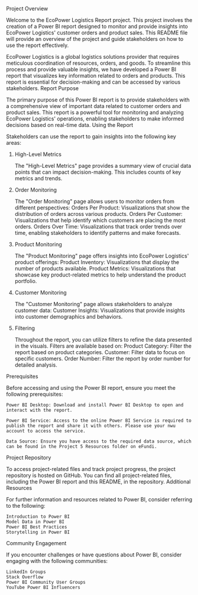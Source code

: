Project Overview

Welcome to the EcoPower Logistics Report project. This project involves the creation of a Power BI report designed to monitor and provide insights into EcoPower Logistics' customer orders and product sales. This README file will provide an overview of the project and guide stakeholders on how to use the report effectively.

EcoPower Logistics is a global logistics solutions provider that requires meticulous coordination of resources, orders, and goods. To streamline this process and provide valuable insights, we have developed a Power BI report that visualizes key information related to orders and products. This report is essential for decision-making and can be accessed by various stakeholders.
Report Purpose

The primary purpose of this Power BI report is to provide stakeholders with a comprehensive view of important data related to customer orders and product sales. This report is a powerful tool for monitoring and analyzing EcoPower Logistics' operations, enabling stakeholders to make informed decisions based on real-time data.
Using the Report

Stakeholders can use the report to gain insights into the following key areas:
1. High-Level Metrics

    The "High-Level Metrics" page provides a summary view of crucial data points that can impact decision-making. This includes counts of key metrics and trends.

2. Order Monitoring

    The "Order Monitoring" page allows users to monitor orders from different perspectives:
        Orders Per Product: Visualizations that show the distribution of orders across various products.
        Orders Per Customer: Visualizations that help identify which customers are placing the most orders.
        Orders Over Time: Visualizations that track order trends over time, enabling stakeholders to identify patterns and make forecasts.

3. Product Monitoring

    The "Product Monitoring" page offers insights into EcoPower Logistics' product offerings:
        Product Inventory: Visualizations that display the number of products available.
        Product Metrics: Visualizations that showcase key product-related metrics to help understand the product portfolio.

4. Customer Monitoring

    The "Customer Monitoring" page allows stakeholders to analyze customer data:
        Customer Insights: Visualizations that provide insights into customer demographics and behaviors.

5. Filtering

    Throughout the report, you can utilize filters to refine the data presented in the visuals. Filters are available based on:
        Product Category: Filter the report based on product categories.
        Customer: Filter data to focus on specific customers.
        Order Number: Filter the report by order number for detailed analysis.

Prerequisites

Before accessing and using the Power BI report, ensure you meet the following prerequisites:

    Power BI Desktop: Download and install Power BI Desktop to open and interact with the report.

    Power BI Service: Access to the online Power BI Service is required to publish the report and share it with others. Please use your nwu account to access the service.

    Data Source: Ensure you have access to the required data source, which can be found in the Project 5 Resources folder on eFundi.

Project Repository

To access project-related files and track project progress, the project repository is hosted on GitHub. You can find all project-related files, including the Power BI report and this README, in the repository.
Additional Resources

For further information and resources related to Power BI, consider referring to the following:

    Introduction to Power BI
    Model Data in Power BI
    Power BI Best Practices
    Storytelling in Power BI

Community Engagement

If you encounter challenges or have questions about Power BI, consider engaging with the following communities:

    LinkedIn Groups
    Stack Overflow
    Power BI Community User Groups
    YouTube Power BI Influencers
